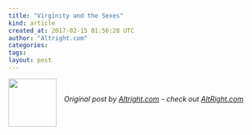 ```yaml
---
title: "Virginity and the Sexes"
kind: article
created_at: 2017-02-15 01:56:28 UTC
author: "Altright.com"
categories: 
tags: 
layout: post
---
```

<div class="author">
  <img src="" style="width: 96px; height: 96;">
  <span style="position: absolute; padding: 32px 15px;">
    <i>Original post by <a href="http://twitter.com/">Altright.com</a> - check out <a href="https://altright.com">AltRight.com</a></i>
  </span>
</div>
